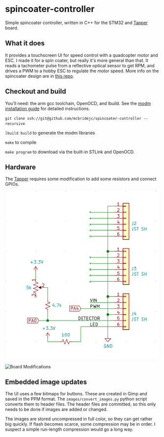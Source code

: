 # spincoater-controller

Simple spincoater controller, written in C++ for the STM32 and 
[Tapper](https://github.com/mcbridejc/tapper) board.

## What it does

It provides a touchscreen UI for speed control with a quadcopter motor and ESC. I 
made it for a spin coater, but really it's more general than that.
It reads a tachometer pulse from a reflective optical sensor to get
RPM, and drives a PWM to a hobby ESC to regulate the motor speed. More info on 
the spincoater design are in [this repo](https://github.com/mcbridejc/spincoater).

## Checkout and build

You'll need: the arm gcc toolchain, OpenOCD, and lbuild. See the 
[modm installation guide](https://modm.io/guide/installation/) for detailed
instructions.

`git clone ssh://git@github.com/mcbridejc/spincoater-controller --recursive`

`lbuild build` to generate the modm libraries

`make` to compile

`make program` to download via the built-in STLink and OpenOCD. 

## Hardware

The [Tapper](https://github.com/mcbridejc/tapper) requires some modification
to add some resistors and connect GPIOs. 

![Board Mod Schematic](doc/tapper_modification_schematic.png)

![Board Modifications](doc/tapper_modifications.png)

## Embedded image updates

The UI uses a few bitmaps for buttons. These are created in Gimp and saved in 
the PPM format. The `images/convert_images.py` python script converts them
to header files. The header files are committed, so this only needs to be done
if images are added or changed. 

The images are stored uncompressed in full color, so they can get rather big
quickly. If flash becomes scarce, some compression may be in order. I suspect
a simple run-length compression would go a long way.